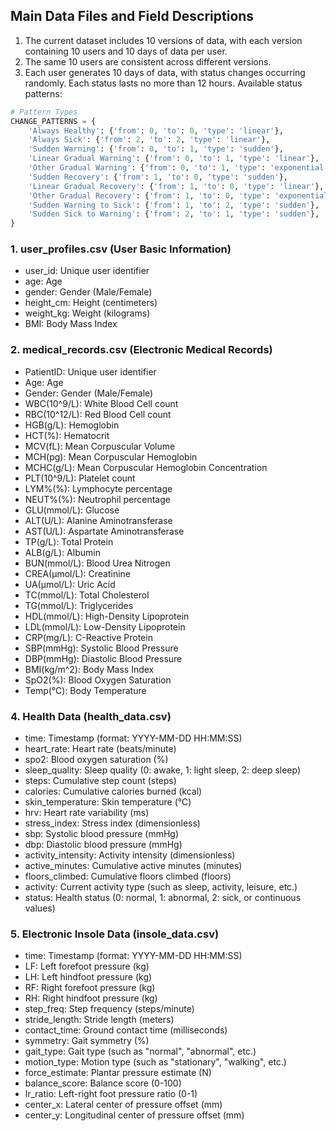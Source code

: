 
## Main Data Files and Field Descriptions

1. The current dataset includes 10 versions of data, with each version containing 10 users and 10 days of data per user.
2. The same 10 users are consistent across different versions.
3. Each user generates 10 days of data, with status changes occurring randomly. Each status lasts no more than 12 hours. Available status patterns:

```python
# Pattern Types
CHANGE_PATTERNS = {
    'Always Healthy': {'from': 0, 'to': 0, 'type': 'linear'},
    'Always Sick': {'from': 2, 'to': 2, 'type': 'linear'},
    'Sudden Warning': {'from': 0, 'to': 1, 'type': 'sudden'},
    'Linear Gradual Warning': {'from': 0, 'to': 1, 'type': 'linear'},
    'Other Gradual Warning': {'from': 0, 'to': 1, 'type': 'exponential'},
    'Sudden Recovery': {'from': 1, 'to': 0, 'type': 'sudden'},
    'Linear Gradual Recovery': {'from': 1, 'to': 0, 'type': 'linear'},
    'Other Gradual Recovery': {'from': 1, 'to': 0, 'type': 'exponential'},
    'Sudden Warning to Sick': {'from': 1, 'to': 2, 'type': 'sudden'},
    'Sudden Sick to Warning': {'from': 2, 'to': 1, 'type': 'sudden'},
}
```

### 1. user_profiles.csv (User Basic Information)
- user_id: Unique user identifier
- age: Age
- gender: Gender (Male/Female)
- height_cm: Height (centimeters)
- weight_kg: Weight (kilograms)
- BMI: Body Mass Index

### 2. medical_records.csv (Electronic Medical Records)
- PatientID: Unique user identifier
- Age: Age
- Gender: Gender (Male/Female)
- WBC(10^9/L): White Blood Cell count
- RBC(10^12/L): Red Blood Cell count
- HGB(g/L): Hemoglobin
- HCT(%): Hematocrit
- MCV(fL): Mean Corpuscular Volume
- MCH(pg): Mean Corpuscular Hemoglobin
- MCHC(g/L): Mean Corpuscular Hemoglobin Concentration
- PLT(10^9/L): Platelet count
- LYM%(%): Lymphocyte percentage
- NEUT%(%): Neutrophil percentage
- GLU(mmol/L): Glucose
- ALT(U/L): Alanine Aminotransferase
- AST(U/L): Aspartate Aminotransferase
- TP(g/L): Total Protein
- ALB(g/L): Albumin
- BUN(mmol/L): Blood Urea Nitrogen
- CREA(μmol/L): Creatinine
- UA(μmol/L): Uric Acid
- TC(mmol/L): Total Cholesterol
- TG(mmol/L): Triglycerides
- HDL(mmol/L): High-Density Lipoprotein
- LDL(mmol/L): Low-Density Lipoprotein
- CRP(mg/L): C-Reactive Protein
- SBP(mmHg): Systolic Blood Pressure
- DBP(mmHg): Diastolic Blood Pressure
- BMI(kg/m^2): Body Mass Index
- SpO2(%): Blood Oxygen Saturation
- Temp(℃): Body Temperature

### 4. Health Data (health_data.csv)
- time: Timestamp (format: YYYY-MM-DD HH:MM:SS)
- heart_rate: Heart rate (beats/minute)
- spo2: Blood oxygen saturation (%)
- sleep_quality: Sleep quality (0: awake, 1: light sleep, 2: deep sleep)
- steps: Cumulative step count (steps)
- calories: Cumulative calories burned (kcal)
- skin_temperature: Skin temperature (℃)
- hrv: Heart rate variability (ms)
- stress_index: Stress index (dimensionless)
- sbp: Systolic blood pressure (mmHg)
- dbp: Diastolic blood pressure (mmHg)
- activity_intensity: Activity intensity (dimensionless)
- active_minutes: Cumulative active minutes (minutes)
- floors_climbed: Cumulative floors climbed (floors)
- activity: Current activity type (such as sleep, activity, leisure, etc.)
- status: Health status (0: normal, 1: abnormal, 2: sick, or continuous values)

### 5. Electronic Insole Data (insole_data.csv)
- time: Timestamp (format: YYYY-MM-DD HH:MM:SS)
- LF: Left forefoot pressure (kg)
- LH: Left hindfoot pressure (kg)
- RF: Right forefoot pressure (kg)
- RH: Right hindfoot pressure (kg)
- step_freq: Step frequency (steps/minute)
- stride_length: Stride length (meters)
- contact_time: Ground contact time (milliseconds)
- symmetry: Gait symmetry (%)
- gait_type: Gait type (such as "normal", "abnormal", etc.)
- motion_type: Motion type (such as "stationary", "walking", etc.)
- force_estimate: Plantar pressure estimate (N)
- balance_score: Balance score (0-100)
- lr_ratio: Left-right foot pressure ratio (0-1)
- center_x: Lateral center of pressure offset (mm)
- center_y: Longitudinal center of pressure offset (mm)  
